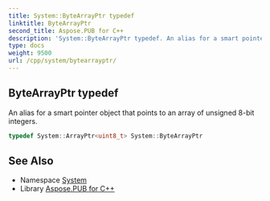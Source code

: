 ```yaml
---
title: System::ByteArrayPtr typedef
linktitle: ByteArrayPtr
second_title: Aspose.PUB for C++
description: 'System::ByteArrayPtr typedef. An alias for a smart pointer object that points to an array of unsigned 8-bit integers in C++.'
type: docs
weight: 9500
url: /cpp/system/bytearrayptr/
---
```

## ByteArrayPtr typedef


An alias for a smart pointer object that points to an array of unsigned 8-bit integers.

```cpp
typedef System::ArrayPtr<uint8_t> System::ByteArrayPtr
```

## See Also

* Namespace [System](../)
* Library [Aspose.PUB for C++](../../)

